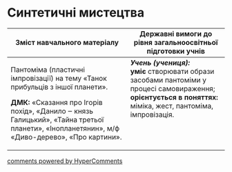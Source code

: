 <div id="hypercomments_widget" class="js-hypercomments-widget invisible"></div>

Синтетичні мистецтва
=============================================

<table>
  <tr>
    <td width="55%" align="center"><b>Зміст навчального матеріалу</b></td>
    <td width="45%" align="center"><b>Державні вимоги до рівня загальноосвітньої підготовки учнів</b></td>
  </tr>
<tbody>
  <tr>
    <td width="55%" style="vertical-align:top !important;">
<p>Пантоміма (пластичні імпровізації) на тему «Танок прибульців з іншої  планети».  
<p><b>ДМК:</b> «Сказання про Ігорів похід», «Данило ‒ князь Галицький», «Тайна третьої планети», «Інопланетянин», м/ф «Диво-дерево», «Про картини».</p>
	</td>
<td width="45%" style="vertical-align:top !important;"><b><i>Учень (учениця):</i></b><br>
<b>уміє</b> створювати образи засобами пантоміми у процесі самовираження;<br>
<b>орієнтується в поняттях:</b> міміка, жест, пантоміма, імпровізація.<br>
</td>
	</tr>
</tbody>
</table>

<div class="js-hypercomments-container">
<a href="http://hypercomments.com" class="hc-link" title="comments widget">comments powered by HyperComments</a>
</div>